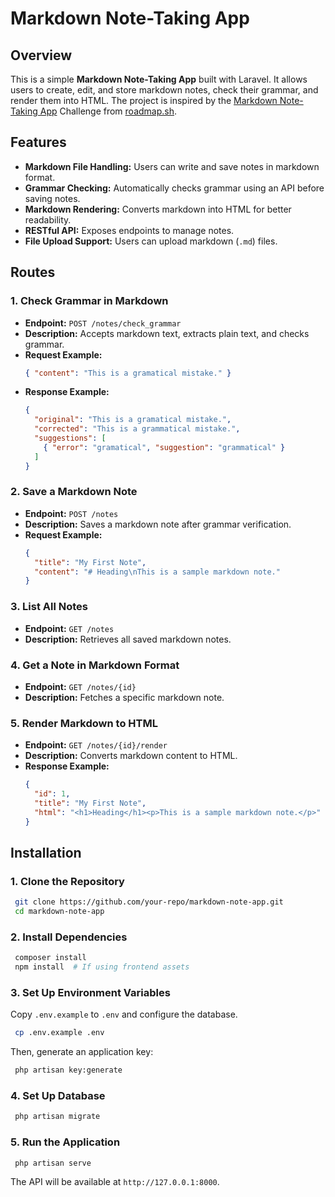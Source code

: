 # Markdown Note-Taking App

## Overview

This is a simple **Markdown Note-Taking App** built with Laravel. It allows users to create, edit, and store markdown notes, check their grammar, and render them into HTML. The project is inspired by the [Markdown Note-Taking App](https://roadmap.sh/projects/markdown-note-taking-app) Challenge from [roadmap.sh](roadmap.sh).

## Features

- **Markdown File Handling:** Users can write and save notes in markdown format.
- **Grammar Checking:** Automatically checks grammar using an API before saving notes.
- **Markdown Rendering:** Converts markdown into HTML for better readability.
- **RESTful API:** Exposes endpoints to manage notes.
- **File Upload Support:** Users can upload markdown (`.md`) files.

## Routes

### **1. Check Grammar in Markdown**

- **Endpoint:** `POST /notes/check_grammar`
- **Description:** Accepts markdown text, extracts plain text, and checks grammar.
- **Request Example:**
  ```json
  { "content": "This is a gramatical mistake." }
  ```
- **Response Example:**
  ```json
  {
    "original": "This is a gramatical mistake.",
    "corrected": "This is a grammatical mistake.",
    "suggestions": [
      { "error": "gramatical", "suggestion": "grammatical" }
    ]
  }
  ```

### **2. Save a Markdown Note**

- **Endpoint:** `POST /notes`
- **Description:** Saves a markdown note after grammar verification.
- **Request Example:**
  ```json
  {
    "title": "My First Note",
    "content": "# Heading\nThis is a sample markdown note."
  }
  ```

### **3. List All Notes**

- **Endpoint:** `GET /notes`
- **Description:** Retrieves all saved markdown notes.

### **4. Get a Note in Markdown Format**

- **Endpoint:** `GET /notes/{id}`
- **Description:** Fetches a specific markdown note.

### **5. Render Markdown to HTML**

- **Endpoint:** `GET /notes/{id}/render`
- **Description:** Converts markdown content to HTML.
- **Response Example:**
  ```json
  {
    "id": 1,
    "title": "My First Note",
    "html": "<h1>Heading</h1><p>This is a sample markdown note.</p>"
  }
  ```

## Installation

### **1. Clone the Repository**

```sh
 git clone https://github.com/your-repo/markdown-note-app.git
 cd markdown-note-app
```

### **2. Install Dependencies**

```sh
 composer install
 npm install  # If using frontend assets
```

### **3. Set Up Environment Variables**

Copy `.env.example` to `.env` and configure the database.

```sh
 cp .env.example .env
```

Then, generate an application key:

```sh
 php artisan key:generate
```

### **4. Set Up Database**

```sh
 php artisan migrate
```

### **5. Run the Application**

```sh
 php artisan serve
```

The API will be available at `http://127.0.0.1:8000`.
